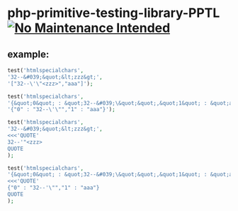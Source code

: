 # php-primitive-testing-library-PPTL [![No Maintenance Intended](http://unmaintained.tech/badge.svg)](http://unmaintained.tech/)

## example:
```php
test('htmlspecialchars',
'32--&#039;&quot;&lt;zzz&gt;',
'["32--\'\"<zzz>","aaa"]');

test('htmlspecialchars',
'{&quot;0&quot; : &quot;32--&#039;\&quot;&quot;,&quot;1&quot; : &quot;aaa&quot;}',
'{"0" : "32--\'\"","1" : "aaa"}');

test('htmlspecialchars',
'32--&#039;&quot;&lt;zzz&gt;',
<<<'QUOTE'
32--'"<zzz>
QUOTE
);

test('htmlspecialchars',
'{&quot;0&quot; : &quot;32--&#039;\&quot;&quot;,&quot;1&quot; : &quot;aaa&quot;}',
<<<'QUOTE'
{"0" : "32--'\"","1" : "aaa"}
QUOTE
);
```
